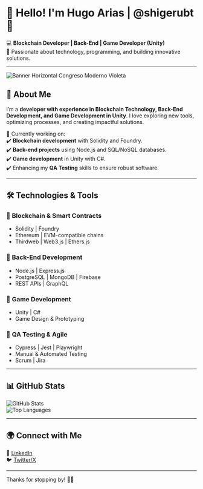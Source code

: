 # 👋 Hello! I'm Hugo Arias | @shigerubt 🚀  

💻 **Blockchain Developer | Back-End | Game Developer (Unity)**  
🔹 Passionate about technology, programming, and building innovative solutions.  

---
![Banner Horizontal Congreso Moderno Violeta](https://github.com/Shigerubt/Shigerubt/blob/main/Building%20the%20future%20with%20code.png)

## 🚀 About Me  
I’m a **developer with experience in Blockchain Technology, Back-End Development, and Game Development in Unity**. I love exploring new tools, optimizing processes, and creating impactful solutions.  

📌 Currently working on:  
✔️ **Blockchain development** with Solidity and Foundry.  
✔️ **Back-end projects** using Node.js and SQL/NoSQL databases.  
✔️ **Game development** in Unity with C#.  
✔️ Enhancing my **QA Testing** skills to ensure robust software.  

---

## 🛠️ Technologies & Tools  

### 🔹 **Blockchain & Smart Contracts**  
- Solidity | Foundry  
- Ethereum | EVM-compatible chains  
- Thirdweb | Web3.js | Ethers.js  

### 🔹 **Back-End Development**  
- Node.js | Express.js  
- PostgreSQL | MongoDB | Firebase  
- REST APIs | GraphQL  

### 🔹 **Game Development**  
- Unity | C#  
- Game Design & Prototyping  

### 🔹 **QA Testing & Agile**  
- Cypress | Jest | Playwright  
- Manual & Automated Testing  
- Scrum | Jira  

---

## 📊 GitHub Stats  
![GitHub Stats](https://github-readme-stats.vercel.app/api?username=shigerubt&show_icons=true&theme=radical)  
![Top Languages](https://github-readme-stats.vercel.app/api/top-langs/?username=shigerubt&layout=compact&theme=radical)  

---

## 🌍 Connect with Me    
📌 [LinkedIn](https://linkedin.com/in/shigerubt)  
🐦 [Twitter/X](https://twitter.com/cryptoworldxp)  

---

Thanks for stopping by! 🚀✨  
